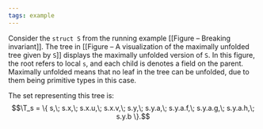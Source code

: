 ```yaml
---
tags: example
---
```

Consider the `struct S` from the running example [[Figure – Breaking invariant]]. The tree in [[Figure – A visualization of the maximally unfolded tree given by `S`]] displays the maximally unfolded version of `S`. In this figure, the root refers to local `s`, and each child is denotes a field on the parent. Maximally unfolded means that no leaf in the tree can be unfolded, due to them being primitive types in this case.

The set representing this tree is:
$$\T_s = \{ s,\; s.x,\; s.x.u,\; s.x.v,\; s.y,\; s.y.a,\; s.y.a.f,\; s.y.a.g,\; s.y.a.h,\; s.y.b \}.$$
